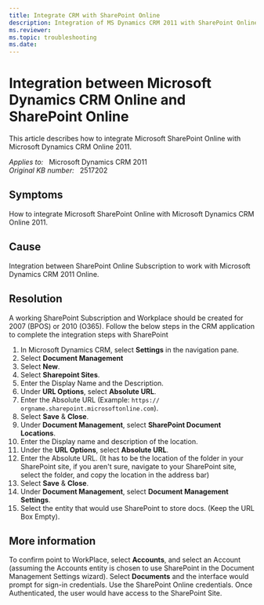 ```yaml
---
title: Integrate CRM with SharePoint Online
description: Integration of MS Dynamics CRM 2011 with SharePoint Online 2007 (BPOS).
ms.reviewer: 
ms.topic: troubleshooting
ms.date: 
---
```

# Integration between Microsoft Dynamics CRM Online and SharePoint Online

This article describes how to integrate Microsoft SharePoint Online with Microsoft Dynamics CRM Online 2011.

_Applies to:_ &nbsp; Microsoft Dynamics CRM 2011  
_Original KB number:_ &nbsp; 2517202

## Symptoms

How to integrate Microsoft SharePoint Online with Microsoft Dynamics CRM Online 2011.

## Cause

Integration between SharePoint Online Subscription to work with Microsoft Dynamics CRM 2011 Online.

## Resolution

A working SharePoint Subscription and Workplace should be created for 2007 (BPOS) or 2010 (O365). Follow the below steps in the CRM application to complete the integration steps with SharePoint

1. In Microsoft Dynamics CRM, select **Settings** in the navigation pane.
1. Select **Document Management**
1. Select **New**.
1. Select **Sharepoint Sites**.
1. Enter the Display Name and the Description.
1. Under **URL Options**, select **Absolute URL**.
1. Enter the Absolute URL (Example: `https:// orgname.sharepoint.microsoftonline.com`).
1. Select **Save** & **Close**.
1. Under **Document Management**, select **SharePoint Document Locations**.
1. Enter the Display name and description of the location.
1. Under the **URL Options**, select **Absolute URL**.  
1. Enter the Absolute URL. (It has to be the location of the folder in your SharePoint site, if you aren't sure, navigate to your SharePoint site, select the folder, and copy the location in the address bar)
1. Select **Save** & **Close**.
1. Under **Document Management**, select **Document Management Settings**.
1. Select the entity that would use SharePoint to store docs. (Keep the URL Box Empty).

## More information

To confirm point to WorkPlace, select **Accounts**, and select an Account (assuming the Accounts entity is chosen to use SharePoint in the Document Management Settings wizard). Select **Documents** and the interface would prompt for sign-in credentials. Use the SharePoint Online credentials. Once Authenticated, the user would have access to the SharePoint Site.
